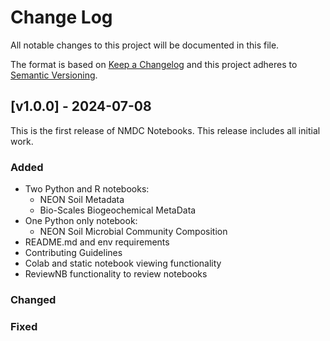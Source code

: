 # Change Log
All notable changes to this project will be documented in this file.
 
The format is based on [Keep a Changelog](http://keepachangelog.com/)
and this project adheres to [Semantic Versioning](http://semver.org/).
 
## [v1.0.0] - 2024-07-08
 
This is the first release of NMDC Notebooks. This release includes all 
initial work.
 
### Added
- Two Python and R notebooks:
   - NEON Soil Metadata
   - Bio-Scales Biogeochemical MetaData
- One Python only notebook:
   - NEON Soil Microbial Community Composition
- README.md and env requirements
- Contributing Guidelines
- Colab and static notebook viewing functionality
- ReviewNB functionality to review notebooks
 
### Changed
 
### Fixed
 

